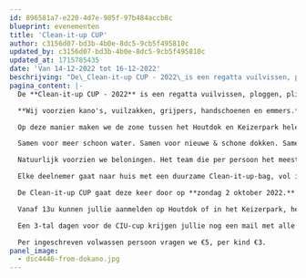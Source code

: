 ```yaml
---
id: 896581a7-e220-4d7e-985f-97b484accb8c
blueprint: evenementen
title: 'Clean-it-up CUP'
author: c3156d07-bd3b-4b0e-8dc5-9cb5f495810c
updated_by: c3156d07-bd3b-4b0e-8dc5-9cb5f495810c
updated_at: 1715785435
date: 'Van 14-12-2022 tot 16-12-2022'
beschrijving: "De\_Clean-it-up CUP - 2022\_is een regatta vuilvissen, ploggen, pliken & plandelen georganiseerd door DOKano, Decathlon en CUP. Tijdens de editie 2022 gaan we de strijd aan tegen drijfvuil & zwerfvuil van het Houtdok tot het Keizerpark (en vice versa ;-))."
pagina_content: |-
  De **Clean-it-up CUP - 2022** is een regatta vuilvissen, ploggen, pliken & plandelen georganiseerd door DOKano, Decathlon en CUP. Tijdens de editie 2022 gaan we de strijd aan tegen drijfvuil & zwerfvuil van het Houtdok tot het Keizerpark (en vice versa ;-)). In 1,5 uur tijd wordt er zoveel mogelijk afval verzameld.

  **Wij voorzien kano's, vuilzakken, grijpers, handschoenen en emmers.**

  Op deze manier maken we de zone tussen het Houtdok en Keizerpark helemaal vrij van drijfvuil, bermafval & zwerfvuil en gaan we voor een leuke interactie tussen verschillende buurten en zorgen we voor bewustwording rond afval.

  Samen voor meer schoon water. Samen voor nieuwe & schone dokken. Samen voor een duurzame & schone stad. Iedereen wint!

  Natuurlijk voorzien we beloningen. Het team die per persoon het meeste afval verzamelt, krijgt de Clean-it-up CUP (beker), die gemaakt is van opgevist afval. Ook het team die het best sorteert & die met de origineelste vondst, krijgt een leuke prijs.

  Elke deelnemer gaat naar huis met een duurzame Clean-it-up-bag, vol inspirerende goodies, gevuld door onze partners die samen met ons streven naar een afvalvrij leven.

  De Clean-it-up CUP gaat deze keer door op **zondag 2 oktober 2022.**

  Vanaf 13u kunnen jullie aanmelden op Houtdok of in het Keizerpark, het startschot wordt gegeven om 14u.

  Een 3-tal dagen voor de CIU-cup krijgen jullie nog een mail met alle nodige info!

  Per ingeschreven volwassen persoon vragen we €5, per kind €3.
panel_image:
  - dsc4446-from-dokano.jpg
---
```

